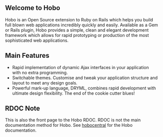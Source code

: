 ## Welcome to Hobo
Hobo is an Open Source extension to Ruby on Rails which helps you build full blown web applications incredibly quickly and easily. Available as a Gem or Rails plugin, Hobo provides a simple, clean and elegant development framework which allows for rapid prototyping or production of the most sophisticated web applications.

## Main Features

* Rapid implementation of dynamic Ajax interfaces in your application with no extra programming.
* Switchable themes. Customise and tweak your application structure and layout to meet any design goals.
* Powerful mark-up language, DRYML, combines rapid development with ultimate design flexibility. The end of the cookie cutter blues!

## RDOC Note

This is also the front page to the Hobo RDOC.  RDOC is not the main documentation method for Hobo.  See [hobocentral](http://cookbook.hobocentral.net) for the Hobo documentation.
